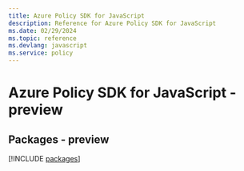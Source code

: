 ```yaml
---
title: Azure Policy SDK for JavaScript
description: Reference for Azure Policy SDK for JavaScript
ms.date: 02/29/2024
ms.topic: reference
ms.devlang: javascript
ms.service: policy
---
```

# Azure Policy SDK for JavaScript - preview
## Packages - preview
[!INCLUDE [packages](policy-index.md)]
